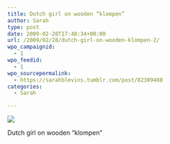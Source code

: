 ```yaml
---
title: Dutch girl on wooden “klompen”
author: Sarah
type: post
date: 2009-02-28T17:48:34+00:00
url: /2009/02/28/dutch-girl-on-wooden-klompen-2/
wpo_campaignid:
  - 1
wpo_feedid:
  - 1
wpo_sourcepermalink:
  - https://sarahblevins.tumblr.com/post/82309488
categories:
  - Sarah

---
```

![][1]

Dutch girl on wooden “klompen”

 [1]: http://www.sarah-blevins.com/wp-content/plugins/wp-o-matic/cache/5dcd4d1964_3aAwrEXAFki4t23fJZ9gl0xuo1-500.jpg